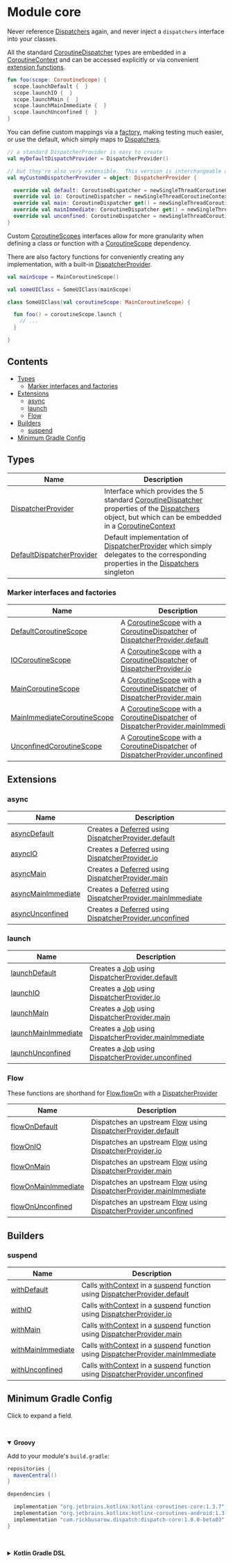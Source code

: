 # Module core

Never reference [Dispatchers] again, and never inject a `dispatchers` interface into your classes.

All the standard [CoroutineDispatcher] types are embedded in a [CoroutineContext] and can be accessed explicitly
or via convenient [extension functions](#extensions).

``` kotlin
fun foo(scope: CoroutineScope) {
  scope.launchDefault {  }
  scope.launchIO {  }
  scope.launchMain {  }
  scope.launchMainImmediate {  }
  scope.launchUnconfined {  }
}
```

You can define custom mappings via a [factory](#marker-interfaces-and-factories), making testing much easier, or use the default, which simply maps to [Dispatchers].

``` kotlin
// a standard DispatcherProvider is easy to create
val myDefaultDispatchProvider = DispatcherProvider()

// but they're also very extensible.  This version is interchangeable and is convenient in some test scenarios.
val myCustomDispatcherProvider = object: DispatcherProvider {

  override val default: CoroutineDispatcher = newSingleThreadCoroutineContext("default")
  override val io: CoroutineDispatcher = newSingleThreadCoroutineContext("io")
  override val main: CoroutineDispatcher get() = newSingleThreadCoroutineContext("main")
  override val mainImmediate: CoroutineDispatcher get() = newSingleThreadCoroutineContext("mainImmediate")
  override val unconfined: CoroutineDispatcher = newSingleThreadCoroutineContext("unconfined")
}
```

Custom [CoroutineScopes][CoroutineScope] interfaces allow for more granularity when defining a class or function with a [CoroutineScope] dependency.

There are also factory functions for conveniently creating any implementation, with a built-in [DispatcherProvider].

``` kotlin
val mainScope = MainCoroutineScope()

val someUIClass = SomeUIClass(mainScope)

class SomeUIClass(val coroutineScope: MainCoroutineScope) {

  fun foo() = coroutineScope.launch {
    // ...
  }

}
```

## Contents
<!--- TOC -->

* [Types](#types)
  * [Marker interfaces and factories](#marker-interfaces-and-factories)
* [Extensions](#extensions)
  * [async](#async)
  * [launch](#launch)
  * [Flow](#flow)
* [Builders](#builders)
  * [suspend](#suspend)
* [Minimum Gradle Config](#minimum-gradle-config)

<!--- END -->

## Types

| **Name**                     | **Description**
| -------------                | --------------- |
| [DispatcherProvider]         | Interface which provides the 5 standard [CoroutineDispatcher] properties of the [Dispatchers] object, but which can be embedded in a [CoroutineContext]
| [DefaultDispatcherProvider]  | Default implementation of [DispatcherProvider] which simply delegates to the corresponding properties in the [Dispatchers] singleton


### Marker interfaces and factories

| **Name**                        | **Description**
| -------------                   | --------------- |
| [DefaultCoroutineScope]         | A [CoroutineScope] with a [CoroutineDispatcher] of [DispatcherProvider.default]
| [IOCoroutineScope]              | A [CoroutineScope] with a [CoroutineDispatcher] of [DispatcherProvider.io]
| [MainCoroutineScope]            | A [CoroutineScope] with a [CoroutineDispatcher] of [DispatcherProvider.main]
| [MainImmediateCoroutineScope]   | A [CoroutineScope] with a [CoroutineDispatcher] of [DispatcherProvider.mainImmediate]
| [UnconfinedCoroutineScope]      | A [CoroutineScope] with a [CoroutineDispatcher] of [DispatcherProvider.unconfined]

## Extensions

### async

| **Name**                    | **Description**
| -------------------         | ---------------
| [asyncDefault]             | Creates a [Deferred] using [DispatcherProvider.default]
| [asyncIO]                  | Creates a [Deferred] using [DispatcherProvider.io]
| [asyncMain]                | Creates a [Deferred] using [DispatcherProvider.main]
| [asyncMainImmediate]       | Creates a [Deferred] using [DispatcherProvider.mainImmediate]
| [asyncUnconfined]          | Creates a [Deferred] using [DispatcherProvider.unconfined]

### launch

| **Name**                    | **Description**
| -------------------         | ---------------
| [launchDefault]             | Creates a [Job] using [DispatcherProvider.default]
| [launchIO]                  | Creates a [Job] using [DispatcherProvider.io]
| [launchMain]                | Creates a [Job] using [DispatcherProvider.main]
| [launchMainImmediate]       | Creates a [Job] using [DispatcherProvider.mainImmediate]
| [launchUnconfined]          | Creates a [Job] using [DispatcherProvider.unconfined]

### Flow

These functions are shorthand for [Flow.flowOn] with a [DispatcherProvider]

| **Name**                    | **Description**
| -------------------         | ---------------
| [flowOnDefault]             | Dispatches an upstream [Flow] using [DispatcherProvider.default]
| [flowOnIO]                  | Dispatches an upstream [Flow] using [DispatcherProvider.io]
| [flowOnMain]                | Dispatches an upstream [Flow] using [DispatcherProvider.main]
| [flowOnMainImmediate]       | Dispatches an upstream [Flow] using [DispatcherProvider.mainImmediate]
| [flowOnUnconfined]          | Dispatches an upstream [Flow] using [DispatcherProvider.unconfined]

## Builders

### suspend

| **Name**                    | **Description**
| -------------------         | ---------------
| [withDefault]               | Calls [withContext] in a [suspend] function using [DispatcherProvider.default]
| [withIO]                    | Calls [withContext] in a [suspend] function using [DispatcherProvider.io]
| [withMain]                  | Calls [withContext] in a [suspend] function using [DispatcherProvider.main]
| [withMainImmediate]         | Calls [withContext] in a [suspend] function using [DispatcherProvider.mainImmediate]
| [withUnconfined]            | Calls [withContext] in a [suspend] function using [DispatcherProvider.unconfined]




## Minimum Gradle Config
Click to expand a field.

&nbsp;<details open> <summary> <b>Groovy</b> </summary>

Add to your module's `build.gradle`:


``` groovy
repositories {
  mavenCentral()
}

dependencies {

  implementation "org.jetbrains.kotlinx:kotlinx-coroutines-core:1.3.7"
  implementation "org.jetbrains.kotlinx:kotlinx-coroutines-android:1.3.7"
  implementation "com.rickbusarow.dispatch:dispatch-core:1.0.0-beta03"
}
```

</details>


&nbsp;<details> <summary> <b>Kotlin Gradle DSL</b> </summary>

Add to your module's `build.gradle.kts`:

``` kotlin
repositories {
  mavenCentral()
}

dependencies {

  implementation("org.jetbrains.kotlinx:kotlinx-coroutines-core:1.3.7")
  implementation("org.jetbrains.kotlinx:kotlinx-coroutines-android:1.3.7")
  implementation("com.rickbusarow.dispatch:dispatch-core:1.0.0-beta03")
}
```

</details>

<!--- MODULE core-->
<!--- INDEX  -->
[DispatcherProvider]: https://rbusarow.github.io/Dispatch/core//dispatch.core/-dispatcher-provider/index.html
[DefaultDispatcherProvider]: https://rbusarow.github.io/Dispatch/core//dispatch.core/-default-dispatcher-provider/index.html
[DefaultCoroutineScope]: https://rbusarow.github.io/Dispatch/core//dispatch.core/-default-coroutine-scope.html
[DispatcherProvider.default]: https://rbusarow.github.io/Dispatch/core//dispatch.core/-dispatcher-provider/default.html
[IOCoroutineScope]: https://rbusarow.github.io/Dispatch/core//dispatch.core/-i-o-coroutine-scope.html
[DispatcherProvider.io]: https://rbusarow.github.io/Dispatch/core//dispatch.core/-dispatcher-provider/io.html
[MainCoroutineScope]: https://rbusarow.github.io/Dispatch/core//dispatch.core/-main-coroutine-scope.html
[DispatcherProvider.main]: https://rbusarow.github.io/Dispatch/core//dispatch.core/-dispatcher-provider/main.html
[MainImmediateCoroutineScope]: https://rbusarow.github.io/Dispatch/core//dispatch.core/-main-immediate-coroutine-scope.html
[DispatcherProvider.mainImmediate]: https://rbusarow.github.io/Dispatch/core//dispatch.core/-dispatcher-provider/main-immediate.html
[UnconfinedCoroutineScope]: https://rbusarow.github.io/Dispatch/core//dispatch.core/-unconfined-coroutine-scope.html
[DispatcherProvider.unconfined]: https://rbusarow.github.io/Dispatch/core//dispatch.core/-dispatcher-provider/unconfined.html
[asyncDefault]: https://rbusarow.github.io/Dispatch/core//dispatch.core/kotlinx.coroutines.-coroutine-scope/async-default.html
[asyncIO]: https://rbusarow.github.io/Dispatch/core//dispatch.core/kotlinx.coroutines.-coroutine-scope/async-i-o.html
[asyncMain]: https://rbusarow.github.io/Dispatch/core//dispatch.core/kotlinx.coroutines.-coroutine-scope/async-main.html
[asyncMainImmediate]: https://rbusarow.github.io/Dispatch/core//dispatch.core/kotlinx.coroutines.-coroutine-scope/async-main-immediate.html
[asyncUnconfined]: https://rbusarow.github.io/Dispatch/core//dispatch.core/kotlinx.coroutines.-coroutine-scope/async-unconfined.html
[launchDefault]: https://rbusarow.github.io/Dispatch/core//dispatch.core/kotlinx.coroutines.-coroutine-scope/launch-default.html
[launchIO]: https://rbusarow.github.io/Dispatch/core//dispatch.core/kotlinx.coroutines.-coroutine-scope/launch-i-o.html
[launchMain]: https://rbusarow.github.io/Dispatch/core//dispatch.core/kotlinx.coroutines.-coroutine-scope/launch-main.html
[launchMainImmediate]: https://rbusarow.github.io/Dispatch/core//dispatch.core/kotlinx.coroutines.-coroutine-scope/launch-main-immediate.html
[launchUnconfined]: https://rbusarow.github.io/Dispatch/core//dispatch.core/kotlinx.coroutines.-coroutine-scope/launch-unconfined.html
[flowOnDefault]: https://rbusarow.github.io/Dispatch/core//dispatch.core/kotlinx.coroutines.flow.-flow/flow-on-default.html
[flowOnIO]: https://rbusarow.github.io/Dispatch/core//dispatch.core/kotlinx.coroutines.flow.-flow/flow-on-i-o.html
[flowOnMain]: https://rbusarow.github.io/Dispatch/core//dispatch.core/kotlinx.coroutines.flow.-flow/flow-on-main.html
[flowOnMainImmediate]: https://rbusarow.github.io/Dispatch/core//dispatch.core/kotlinx.coroutines.flow.-flow/flow-on-main-immediate.html
[flowOnUnconfined]: https://rbusarow.github.io/Dispatch/core//dispatch.core/kotlinx.coroutines.flow.-flow/flow-on-unconfined.html
[withDefault]: https://rbusarow.github.io/Dispatch/core//dispatch.core/with-default.html
[withIO]: https://rbusarow.github.io/Dispatch/core//dispatch.core/with-i-o.html
[withMain]: https://rbusarow.github.io/Dispatch/core//dispatch.core/with-main.html
[withMainImmediate]: https://rbusarow.github.io/Dispatch/core//dispatch.core/with-main-immediate.html
[withUnconfined]: https://rbusarow.github.io/Dispatch/core//dispatch.core/with-unconfined.html
<!--- END -->


[CoroutineContext]: https://kotlinlang.org/api/latest/jvm/stdlib/kotlin.coroutines/-coroutine-context/
[CoroutineDispatcher]: https://kotlin.github.io/kotlinx.coroutines/kotlinx-coroutines-core/kotlinx.coroutines/-coroutine-dispatcher/index.html
[CoroutineScope]: https://kotlin.github.io/kotlinx.coroutines/kotlinx-coroutines-core/kotlinx.coroutines/coroutine-scope.html
[Deferred]: https://kotlin.github.io/kotlinx.coroutines/kotlinx-coroutines-core/kotlinx.coroutines/-deferred/index.html
[Dispatchers]: https://kotlin.github.io/kotlinx.coroutines/kotlinx-coroutines-core/kotlinx.coroutines/-dispatchers/index.html
[Flow.flowOn]: https://kotlin.github.io/kotlinx.coroutines/kotlinx-coroutines-core/kotlinx.coroutines.flow/flow-on.html
[Flow]: https://kotlin.github.io/kotlinx.coroutines/kotlinx-coroutines-core/kotlinx.coroutines.flow/-flow/index.html
[Job]: https://kotlin.github.io/kotlinx.coroutines/kotlinx-coroutines-core/kotlinx.coroutines/-job/index.html
[suspend]: https://kotlinlang.org/docs/reference/coroutines/composing-suspending-functions.html
[withContext]: https://kotlin.github.io/kotlinx.coroutines/kotlinx-coroutines-core/kotlinx.coroutines/with-context.html
